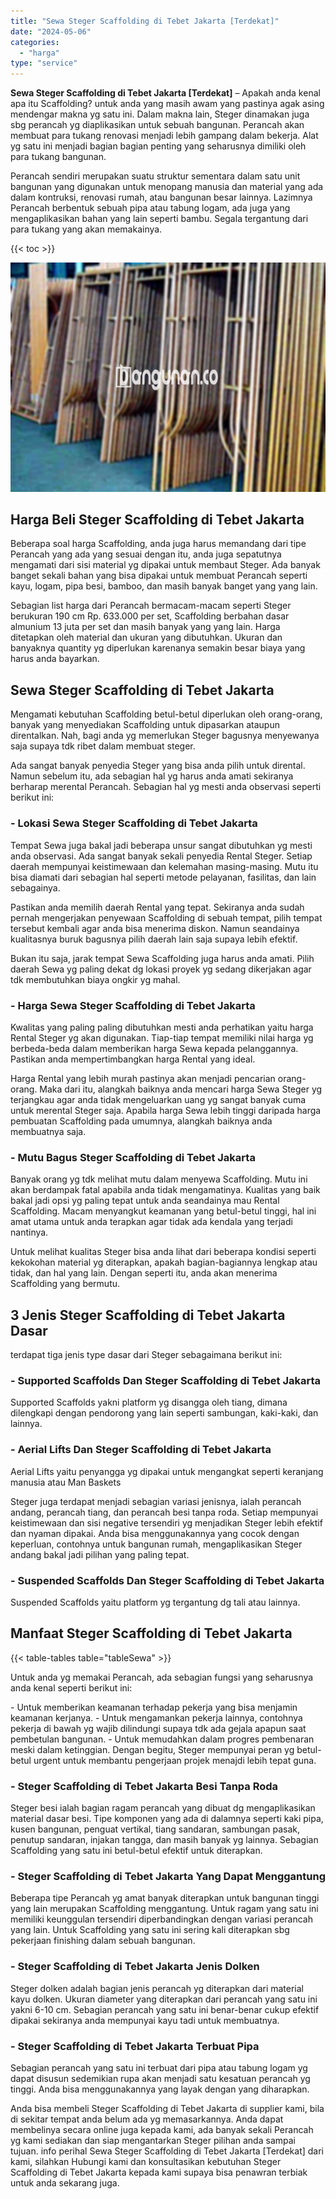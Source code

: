 ```yaml
---
title: "Sewa Steger Scaffolding di Tebet Jakarta [Terdekat]"
date: "2024-05-06"
categories: 
  - "harga"
type: "service"
---
```


**Sewa Steger Scaffolding di Tebet Jakarta \[Terdekat\]** – Apakah anda kenal apa itu Scaffolding? untuk anda yang masih awam yang pastinya agak asing mendengar makna yg satu ini. Dalam makna lain, Steger dinamakan juga sbg perancah yg diaplikasikan untuk sebuah bangunan. Perancah akan membuat para tukang renovasi menjadi lebih gampang dalam bekerja. Alat yg satu ini menjadi bagian bagian penting yang seharusnya dimiliki oleh para tukang bangunan.

Perancah sendiri merupakan suatu struktur sementara dalam satu unit bangunan yang digunakan untuk menopang manusia dan material yang ada dalam kontruksi, renovasi rumah, atau bangunan besar lainnya. Lazimnya Perancah berbentuk sebuah pipa atau tabung logam, ada juga yang mengaplikasikan bahan yang lain seperti bambu. Segala tergantung dari para tukang yang akan memakainya.

{{< toc >}}

![Sewa Steger Scaffolding di Tebet Jakarta [Terdekat]](/images/sewa-scaffolding-steger-14.png)

## Harga Beli Steger Scaffolding di Tebet Jakarta

Beberapa soal harga Scaffolding, anda juga harus memandang dari tipe Perancah yang ada yang sesuai dengan itu, anda juga sepatutnya mengamati dari sisi material yg dipakai untuk membaut Steger. Ada banyak banget sekali bahan yang bisa dipakai untuk membuat Perancah seperti kayu, logam, pipa besi, bamboo, dan masih banyak banget yang yang lain.

Sebagian list harga dari Perancah bermacam-macam seperti Steger berukuran 190 cm Rp. 633.000 per set, Scaffolding berbahan dasar almunium 13 juta per set dan masih banyak yang yang lain. Harga ditetapkan oleh material dan ukuran yang dibutuhkan. Ukuran dan banyaknya quantity yg diperlukan karenanya semakin besar biaya yang harus anda bayarkan.

## Sewa Steger Scaffolding di Tebet Jakarta

Mengamati kebutuhan Scaffolding betul-betul diperlukan oleh orang-orang, banyak yang menyediakan Scaffolding untuk dipasarkan ataupun direntalkan. Nah, bagi anda yg memerlukan Steger bagusnya menyewanya saja supaya tdk ribet dalam membuat steger.

Ada sangat banyak penyedia Steger yang bisa anda pilih untuk dirental. Namun sebelum itu, ada sebagian hal yg harus anda amati sekiranya berharap merental Perancah. Sebagian hal yg mesti anda observasi seperti berikut ini:

### \- Lokasi Sewa Steger Scaffolding di Tebet Jakarta

Tempat Sewa juga bakal jadi beberapa unsur sangat dibutuhkan yg mesti anda observasi. Ada sangat banyak sekali penyedia Rental Steger. Setiap daerah mempunyai keistimewaan dan kelemahan masing-masing. Mutu itu bisa diamati dari sebagian hal seperti metode pelayanan, fasilitas, dan lain sebagainya.

Pastikan anda memilih daerah Rental yang tepat. Sekiranya anda sudah pernah mengerjakan penyewaan Scaffolding di sebuah tempat, pilih tempat tersebut kembali agar anda bisa menerima diskon. Namun seandainya kualitasnya buruk bagusnya pilih daerah lain saja supaya lebih efektif.

Bukan itu saja, jarak tempat Sewa Scaffolding juga harus anda amati. Pilih daerah Sewa yg paling dekat dg lokasi proyek yg sedang dikerjakan agar tdk membutuhkan biaya ongkir yg mahal.

### \- Harga Sewa Steger Scaffolding di Tebet Jakarta

Kwalitas yang paling paling dibutuhkan mesti anda perhatikan yaitu harga Rental Steger yg akan digunakan. Tiap-tiap tempat memiliki nilai harga yg berbeda-beda dalam memberikan harga Sewa kepada pelanggannya. Pastikan anda mempertimbangkan harga Rental yang ideal.

Harga Rental yang lebih murah pastinya akan menjadi pencarian orang-orang. Maka dari itu, alangkah baiknya anda mencari harga Sewa Steger yg terjangkau agar anda tidak mengeluarkan uang yg sangat banyak cuma untuk merental Steger saja. Apabila harga Sewa lebih tinggi daripada harga pembuatan Scaffolding pada umumnya, alangkah baiknya anda membuatnya saja.

### \- Mutu Bagus Steger Scaffolding di Tebet Jakarta

Banyak orang yg tdk melihat mutu dalam menyewa Scaffolding. Mutu ini akan berdampak fatal apabila anda tidak mengamatinya. Kualitas yang baik bakal jadi opsi yg paling tepat untuk anda seandainya mau Rental Scaffolding. Macam menyangkut keamanan yang betul-betul tinggi, hal ini amat utama untuk anda terapkan agar tidak ada kendala yang terjadi nantinya.

Untuk melihat kualitas Steger bisa anda lihat dari beberapa kondisi seperti kekokohan material yg diterapkan, apakah bagian-bagiannya lengkap atau tidak, dan hal yang lain. Dengan seperti itu, anda akan menerima Scaffolding yang bermutu.

## 3 Jenis Steger Scaffolding di Tebet Jakarta Dasar

terdapat tiga jenis type dasar dari Steger sebagaimana berikut ini:

### \- Supported Scaffolds Dan Steger Scaffolding di Tebet Jakarta

Supported Scaffolds yakni platform yg disangga oleh tiang, dimana dilengkapi dengan pendorong yang lain seperti sambungan, kaki-kaki, dan lainnya.

### \- Aerial Lifts Dan Steger Scaffolding di Tebet Jakarta

Aerial Lifts yaitu penyangga yg dipakai untuk mengangkat seperti keranjang manusia atau Man Baskets

Steger juga terdapat menjadi sebagian variasi jenisnya, ialah perancah andang, perancah tiang, dan perancah besi tanpa roda. Setiap mempunyai keistimewaan dan sisi negative tersendiri yg menjadikan Steger lebih efektif dan nyaman dipakai. Anda bisa menggunakannya yang cocok dengan keperluan, contohnya untuk bangunan rumah, mengaplikasikan Steger andang bakal jadi pilihan yang paling tepat.

### \- Suspended Scaffolds Dan Steger Scaffolding di Tebet Jakarta

Suspended Scaffolds yaitu platform yg tergantung dg tali atau lainnya.

## Manfaat Steger Scaffolding di Tebet Jakarta

{{< table-tables table="tableSewa" >}}

Untuk anda yg memakai Perancah, ada sebagian fungsi yang seharusnya anda kenal seperti berikut ini:

\- Untuk memberikan keamanan terhadap pekerja yang bisa menjamin keamanan kerjanya. - Untuk mengamankan pekerja lainnya, contohnya pekerja di bawah yg wajib dilindungi supaya tdk ada gejala apapun saat pembetulan bangunan. - Untuk memudahkan dalam progres pembenaran meski dalam ketinggian. Dengan begitu, Steger mempunyai peran yg betul-betul urgent untuk membantu pengerjaan projek menajdi lebih tepat guna.

### \- Steger Scaffolding di Tebet Jakarta Besi Tanpa Roda

Steger besi ialah bagian ragam perancah yang dibuat dg mengaplikasikan material dasar besi. Tipe komponen yang ada di dalamnya seperti kaki pipa, kusen bangunan, penguat vertikal, tiang sandaran, sambungan pasak, penutup sandaran, injakan tangga, dan masih banyak yg lainnya. Sebagian Scaffolding yang satu ini betul-betul efektif untuk diterapkan.

### \- Steger Scaffolding di Tebet Jakarta Yang Dapat Menggantung

Beberapa tipe Perancah yg amat banyak diterapkan untuk bangunan tinggi yang lain merupakan Scaffolding menggantung. Untuk ragam yang satu ini memiliki keunggulan tersendiri diperbandingkan dengan variasi perancah yang lain. Untuk Scaffolding yang satu ini sering kali diterapkan sbg pekerjaan finishing dalam sebuah bangunan.

### \- Steger Scaffolding di Tebet Jakarta Jenis Dolken

Steger dolken adalah bagian jenis perancah yg diterapkan dari material kayu dolken. Ukuran diameter yang diterapkan dari perancah yang satu ini yakni 6-10 cm. Sebagian perancah yang satu ini benar-benar cukup efektif dipakai sekiranya anda mempunyai kayu tadi untuk membuatnya.

### \- Steger Scaffolding di Tebet Jakarta Terbuat Pipa

Sebagian perancah yang satu ini terbuat dari pipa atau tabung logam yg dapat disusun sedemikian rupa akan menjadi satu kesatuan perancah yg tinggi. Anda bisa menggunakannya yang layak dengan yang diharapkan.

Anda bisa membeli Steger Scaffolding di Tebet Jakarta di supplier kami, bila di sekitar tempat anda belum ada yg memasarkannya. Anda dapat membelinya secara online juga kepada kami, ada banyak sekali Perancah yg kami sediakan dan siap mengantarkan Steger pilihan anda sampai tujuan. info perihal Sewa Steger Scaffolding di Tebet Jakarta \[Terdekat\] dari kami, silahkan Hubungi kami dan konsultasikan kebutuhan Steger Scaffolding di Tebet Jakarta kepada kami supaya bisa penawran terbiak untuk anda sekarang juga.
